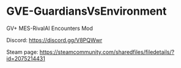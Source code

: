 # GVE-GuardiansVsEnvironment
GV+ MES-RivalAI Encounters Mod

Discord: https://discord.gg/V8PQWwr

Steam page: https://steamcommunity.com/sharedfiles/filedetails/?id=2075214431
